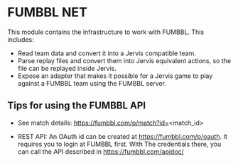 # FUMBBL NET

This module contains the infrastructure to work with FUMBBL. This includes:

* Read team data and convert it into a Jervis compatible team.
* Parse replay files and convert them into Jervis equivalent actions, so the file can be 
  replayed inside Jervis.
* Expose an adapter that makes it possible for a Jervis game to play against a FUMBBL team
  using the FUMBBL server.


## Tips for using the FUMBBL API

- See match details: https://fumbbl.com/p/match?id=<match_id>

- REST API: An OAuth id can be created at https://fumbbl.com/p/oauth.
  It requires you to login at FUMBBL first. With The credentials
  there, you can call the API described in https://fumbbl.com/apidoc/
